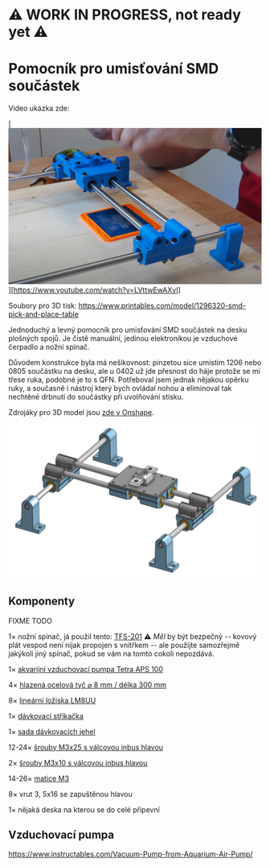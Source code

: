 # :warning: WORK IN PROGRESS, not ready yet :warning:

# Pomocník pro umisťování SMD součástek

Video ukázka zde: 

[![alt text](video-preview.png)][https://www.youtube.com/watch?v=LVttwEwAXvI]

Soubory pro 3D tisk: https://www.printables.com/model/1296320-smd-pick-and-place-table


Jednoduchý a levný pomocník pro umisťování SMD součástek na desku plošných spojů. Je čistě manuální, jedinou elektronikou je vzduchové čerpadlo a nožní spínač. 

Důvodem konstrukce byla má nešikovnost: pinzetou sice umístím 1206 nebo 0805 součástku na desku, ale u 0402 už jde přesnost do háje protože se mi třese ruka, podobné je to s QFN. Potřeboval jsem jednak nějakou opěrku ruky, a současně i nástroj který bych ovládal nohou a eliminoval tak nechtěné drbnutí do součástky při uvolňování stisku.

Zdrojáky pro 3D model jsou [zde v Onshape](https://cad.onshape.com/documents/bf77973fe373a59ededb9eb3/w/fd4746b66ac4c9f5be0a092b/e/c65b6b765ea4744c6770720e?renderMode=0&uiState=6824bef04ff0807716bb09a0).

![alt text](render.png)

## Komponenty

FIXME TODO

1× nožní spínač, já použil tento: [TFS-201](https://allegro.cz/nabidka/nozni-spinac-tfs-201-s-kabelem-2-m-ovladaci-pedal-17336487157)
:warning: *Měl* by být bezpečný -- kovový plát vespod není nijak propojen s vnitřkem -- ale použijte samozřejmě jakýkoli jiný spínač, pokud se vám na tomto cokoli nepozdává.

1× [akvarijní vzduchovací pumpa Tetra APS 100](https://www.hornbach.cz/p/provzdusnovaci-cerpadlo-tetratec-aps-100/7000956/)

4× [hlazená ocelová tyč ⌀ 8 mm / délka 300 mm](https://dratek.cz/arduino/148609-vodici-tyc-ocelova-chromovana-prumer-8-mm-delka-300-mm.html)

8× [lineární ložiska LM8UU](https://dratek.cz/arduino/7771-linearni-kulickove-lozisko-lm8uu.html)

1× [dávkovací stříkačka](https://www.laskakit.cz/davkovaci-tuba-5cc-s-hadici-a-adapterem/)

1× [sada dávkovacích jehel](https://www.laskakit.cz/en/jehla-pro-davkovaci-tuby--kov--50ks/)


12-24× [šrouby M3x25 s válcovou inbus hlavou](https://www.hornbach.cz/p/sroub-s-valcovou-hlavou-a-vnitrnim-sestihranem-din-912-m3x25-mm-galvanicky-pozinkovany-100-kusu/6834873/)

2× [šrouby M3x10 s válcovou inbus hlavou](https://www.hornbach.cz/p/sroub-s-valcovou-hlavou-a-vnitrnim-sestihranem-din-912-m3x10-mm-galvanicky-pozinkovany-100-kusu/6834896/)

14-26× [matice M3](https://www.hornbach.cz/p/matice-presna-m3-sestihranna-zinek-bily-baleni-50-ks/8718278/)

8× vrut 3, 5x16 se zapuštěnou hlavou

1× nějaká deska na kterou se do celé připevní


## Vzduchovací pumpa


https://www.instructables.com/Vacuum-Pump-from-Aquarium-Air-Pump/


